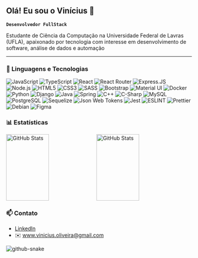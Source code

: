 ## Olá! Eu sou o Vinícius 👋
**`Desenvolvedor FullStack`**

Estudante de Ciência da Computação na Universidade Federal de Lavras (UFLA), apaixonado por tecnologia com interesse em desenvolvimento de software, análise de dados e automação 

---

### 🚀 Linguagens e Tecnologias


<div>
  
  ![JavaScript](https://img.shields.io/badge/JavaScript-F7DF1E?style=for-the-badge&logo=javascript&logoColor=black)
  ![TypeScript](https://img.shields.io/badge/TypeScript-007ACC?style=for-the-badge&logo=typescript&logoColor=white)
  ![React](https://img.shields.io/badge/-React-61DAFB?style=for-the-badge&logo=react&logoColor=black)
  ![React Router](https://img.shields.io/badge/React_Router-CA4245?style=for-the-badge&logo=react-router&logoColor=white)
  ![Express.JS](https://img.shields.io/badge/Express.js-404D59?style=for-the-badge)
  ![Node.js](https://img.shields.io/badge/-Node.js-339933?style=for-the-badge&logo=node.js&logoColor=white)
  ![HTML5](https://img.shields.io/badge/HTML5-E34F26?style=for-the-badge&logo=html5&logoColor=white)
  ![CSS3](https://img.shields.io/badge/CSS3-1572B6?style=for-the-badge&logo=css3&logoColor=white)
  ![SASS](https://img.shields.io/badge/Sass-CC6699?style=for-the-badge&logo=sass&logoColor=white)
  ![Bootstrap](https://img.shields.io/badge/Bootstrap-563D7C?style=for-the-badge&logo=bootstrap&logoColor=white)
  ![Material UI](https://img.shields.io/badge/Material--UI-0081CB?style=for-the-badge&logo=material-ui&logoColor=white)
  ![Docker](https://img.shields.io/badge/-Docker-2496ED?style=for-the-badge&logo=docker&logoColor=white)
  ![Python](https://img.shields.io/badge/-Python-3776AB?style=for-the-badge&logo=python&logoColor=white)
  ![Django](https://img.shields.io/badge/Django-092E20?style=for-the-badge&logo=django&logoColor=white) 
  ![Java](https://img.shields.io/badge/Java-ED8B00?style=for-the-badge&logo=openjdk&logoColor=white)
  ![Spring](https://img.shields.io/badge/Spring-6DB33F?style=for-the-badge&logo=spring&logoColor=white)
  ![C++](https://img.shields.io/badge/-C++-00599C?style=for-the-badge&logo=c%2b%2b&logoColor=white)
  ![C-Sharp](https://img.shields.io/badge/C%23-239120?style=for-the-badge&logo=c-sharp&logoColor=white)
  ![MySQL](https://img.shields.io/badge/MySQL-00000F?style=for-the-badge&logo=mysql&logoColor=white)
  ![PostgreSQL](https://img.shields.io/badge/PostgreSQL-316192?style=for-the-badge&logo=postgresql&logoColor=white)
  ![Sequelize](https://img.shields.io/badge/sequelize-323330?style=for-the-badge&logo=sequelize&logoColor=blue)
  ![Json Web Tokens](https://img.shields.io/badge/json%20web%20tokens-323330?style=for-the-badge&logo=json-web-tokens&logoColor=pink)
  ![Jest](https://img.shields.io/badge/Jest-323330?style=for-the-badge&logo=Jest&logoColor=white)
  ![ESLINT](https://img.shields.io/badge/eslint-3A33D1?style=for-the-badge&logo=eslint&logoColor=white)
  ![Prettier](https://img.shields.io/badge/prettier-1A2C34?style=for-the-badge&logo=prettier&logoColor=F7BA3E)
  ![Debian](https://img.shields.io/badge/Debian-A81D33?style=for-the-badge&logo=debian&logoColor=white)
  ![Figma](https://img.shields.io/badge/Figma-F24E1E?style=for-the-badge&logo=figma&logoColor=white)


</div>

### 📊 Estatísticas

<p>
  <img 
    align="left" 
    alt="GitHub Stats" 
    width="48%"
    height="180" 
    src="https://github-readme-stats.vercel.app/api?username=Vicius1&hide=stars&count_private=true&show_icons=true&theme=dark&include_all_commits=true&locale=pt-br" 
  />

<img
      alt="GitHub Stats" 
      width="48%"
      height="180"
      src="https://github-readme-stats.vercel.app/api/top-langs/?username=Vicius1&theme=dark&layout=compact&langs_count=9"
  />
</p>


### 📫 Contato
- [LinkedIn](https://www.linkedin.com/in/vinicius-o-fabiano/)
- ✉️ www.vinicius.oliveira@gmail.com


<picture>
  <source media="(prefers-color-scheme: dark)" srcset="https://github.com/Vicius1/Vicius1/blob/output/github-contribution-grid-snake-dark.svg" />
  <source media="(prefers-color-scheme: light)" srcset="https://github.com/Vicius1/Vicius1/blob/output/github-contribution-grid-snake.svg" />
  <img alt="github-snake" src="https://github.com/Vicius1/Vicius1/blob/output/github-snake.svg" />
</picture>

